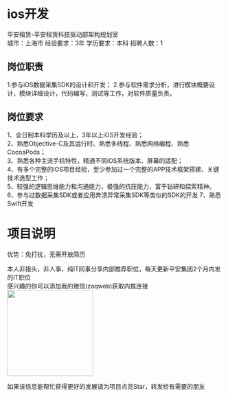 # ios开发
平安租赁-平安租赁科技驱动部架构规划室  
城市：上海市 经验要求：3年 学历要求：本科  招聘人数：1

## 岗位职责
1.参与iOS数据采集SDK的设计和开发；
 2.参与软件需求分析，进行模块概要设计，模块详细设计，代码编写，测试等工作，对软件质量负责。

## 岗位要求
1、全日制本科学历及以上，3年以上iOS开发经验；			
 2、熟悉Objective-C及其运行时、熟悉多线程、熟悉网络编程、熟悉CocoaPods；			
 3、熟悉各种主流手机特性，精通不同iOS系统版本、屏幕的适配；			
 4、有多个完整的iOS项目经验，至少参加过一个完整的APP技术框架搭建、关键技术选型工作；			
 5、较强的逻辑思维能力和沟通能力，极强的抗压能力，富于钻研和探索精神。			
 6、参与过数据采集SDK或者应用奔溃异常采集SDK等类似的SDK的开发
 7、熟悉Swift开发

# 项目说明

优势：免打扰，无需开放简历

本人非猎头，非人事，纯IT同事分享内部推荐职位，每天更新平安集团2个月内发的IT职位  
感兴趣的你可以添加我的微信(zaqweb)获取内推连接  
<img src="https://github.com/zaqweb/PA-IT-JOBS/blob/master/WechatICode.jpeg"  height="200" width="200">

如果该信息能帮忙获得更好的发展请为项目点亮Star，转发给有需要的朋友




